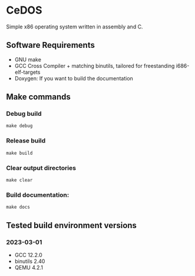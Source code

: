 # CeDOS
Simple x86 operating system written in assembly and C.

## Software Requirements
* GNU make
* GCC Cross Compiler + matching binutils, tailored for freestanding i686-elf-targets
* Doxygen: If you want to build the documentation

## Make commands
### Debug build
```make debug```

### Release build
```make build```

### Clear output directories
```make clear```

### Build documentation:
```make docs```

## Tested build environment versions
### 2023-03-01
* GCC 12.2.0
* binutils 2.40
* QEMU 4.2.1